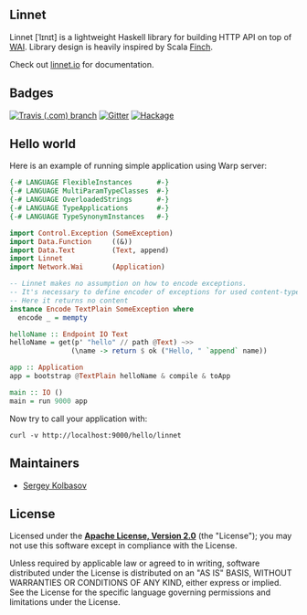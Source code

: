 Linnet
------

Linnet [ˈlɪnɪt] is a lightweight Haskell library for building HTTP API on top of [WAI](http://hackage.haskell.org/package/wai). Library design is heavily inspired by Scala [Finch](https://github.com/finagle/finch).

Check out [linnet.io](http://linnet.io) for documentation.

Badges
------
[![Travis (.com) branch](https://img.shields.io/travis/com/haskell-linnet/linnet/master?style=flat-square)](https://travis-ci.com/haskell-linnet/linnet) [![Gitter](https://img.shields.io/gitter/room/haskell-linnet/community?style=flat-square)](https://gitter.im/haskell-linnet/community) [![Hackage](https://img.shields.io/hackage/v/linnet?style=flat-square)](http://hackage.haskell.org/package/linnet)

Hello world
-----------

Here is an example of running simple application using Warp server:
```haskell
{-# LANGUAGE FlexibleInstances      #-}
{-# LANGUAGE MultiParamTypeClasses  #-}
{-# LANGUAGE OverloadedStrings      #-}
{-# LANGUAGE TypeApplications       #-}
{-# LANGUAGE TypeSynonymInstances   #-}

import Control.Exception (SomeException)
import Data.Function     ((&))
import Data.Text         (Text, append)
import Linnet
import Network.Wai       (Application)

-- Linnet makes no assumption on how to encode exceptions.
-- It's necessary to define encoder of exceptions for used content-types.
-- Here it returns no content
instance Encode TextPlain SomeException where
  encode _ = mempty

helloName :: Endpoint IO Text
helloName = get(p' "hello" // path @Text) ~>>
               (\name -> return $ ok ("Hello, " `append` name))

app :: Application
app = bootstrap @TextPlain helloName & compile & toApp

main :: IO ()
main = run 9000 app
```

Now try to call your application with:
```
curl -v http://localhost:9000/hello/linnet
```

Maintainers
-------
* [Sergey Kolbasov](https://github.com/sergeykolbasov)

License
-------
Licensed under the **[Apache License, Version 2.0](http://www.apache.org/licenses/LICENSE-2.0)** (the "License");
you may not use this software except in compliance with the License.

Unless required by applicable law or agreed to in writing, software
distributed under the License is distributed on an "AS IS" BASIS,
WITHOUT WARRANTIES OR CONDITIONS OF ANY KIND, either express or implied.
See the License for the specific language governing permissions and
limitations under the License.
